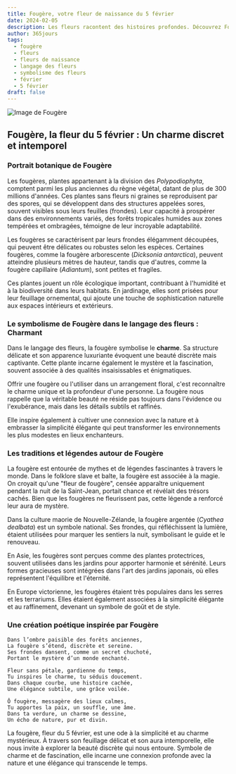 ```yaml
---
title: Fougère, votre fleur de naissance du 5 février
date: 2024-02-05
description: Les fleurs racontent des histoires profondes. Découvrez Fougère, votre fleur de naissance du 5 février, ses symboles et récits fascinants. Plongez dans sa signification et son langage unique dans l'art floral.
author: 365jours
tags:
  - fougère
  - fleurs
  - fleurs de naissance
  - langage des fleurs
  - symbolisme des fleurs
  - février
  - 5 février
draft: false
---
```



![Image de Fougère](https://cdn.pixabay.com/photo/2024/07/24/15/31/fern-8918660_640.jpg#center)


## Fougère, la fleur du 5 février : Un charme discret et intemporel

### Portrait botanique de Fougère

Les fougères, plantes appartenant à la division des _Polypodiophyta_, comptent parmi les plus anciennes du règne végétal, datant de plus de 300 millions d'années. Ces plantes sans fleurs ni graines se reproduisent par des spores, qui se développent dans des structures appelées sores, souvent visibles sous leurs feuilles (frondes). Leur capacité à prospérer dans des environnements variés, des forêts tropicales humides aux zones tempérées et ombragées, témoigne de leur incroyable adaptabilité.

Les fougères se caractérisent par leurs frondes élégamment découpées, qui peuvent être délicates ou robustes selon les espèces. Certaines fougères, comme la fougère arborescente (_Dicksonia antarctica_), peuvent atteindre plusieurs mètres de hauteur, tandis que d'autres, comme la fougère capillaire (_Adiantum_), sont petites et fragiles.

Ces plantes jouent un rôle écologique important, contribuant à l'humidité et à la biodiversité dans leurs habitats. En jardinage, elles sont prisées pour leur feuillage ornemental, qui ajoute une touche de sophistication naturelle aux espaces intérieurs et extérieurs.

### Le symbolisme de Fougère dans le langage des fleurs : Charmant

Dans le langage des fleurs, la fougère symbolise le **charme**. Sa structure délicate et son apparence luxuriante évoquent une beauté discrète mais captivante. Cette plante incarne également le mystère et la fascination, souvent associée à des qualités insaisissables et énigmatiques.

Offrir une fougère ou l'utiliser dans un arrangement floral, c'est reconnaître le charme unique et la profondeur d'une personne. La fougère nous rappelle que la véritable beauté ne réside pas toujours dans l'évidence ou l'exubérance, mais dans les détails subtils et raffinés.

Elle inspire également à cultiver une connexion avec la nature et à embrasser la simplicité élégante qui peut transformer les environnements les plus modestes en lieux enchanteurs.

### Les traditions et légendes autour de Fougère

La fougère est entourée de mythes et de légendes fascinantes à travers le monde. Dans le folklore slave et balte, la fougère est associée à la magie. On croyait qu'une "fleur de fougère", censée apparaître uniquement pendant la nuit de la Saint-Jean, portait chance et révélait des trésors cachés. Bien que les fougères ne fleurissent pas, cette légende a renforcé leur aura de mystère.

Dans la culture maorie de Nouvelle-Zélande, la fougère argentée (_Cyathea dealbata_) est un symbole national. Ses frondes, qui réfléchissent la lumière, étaient utilisées pour marquer les sentiers la nuit, symbolisant le guide et le renouveau.

En Asie, les fougères sont perçues comme des plantes protectrices, souvent utilisées dans les jardins pour apporter harmonie et sérénité. Leurs formes gracieuses sont intégrées dans l'art des jardins japonais, où elles représentent l'équilibre et l'éternité.

En Europe victorienne, les fougères étaient très populaires dans les serres et les terrariums. Elles étaient également associées à la simplicité élégante et au raffinement, devenant un symbole de goût et de style.

### Une création poétique inspirée par Fougère

```
Dans l’ombre paisible des forêts anciennes,  
La fougère s’étend, discrète et sereine.  
Ses frondes dansent, comme un secret chuchoté,  
Portant le mystère d’un monde enchanté.  

Fleur sans pétale, gardienne du temps,  
Tu inspires le charme, tu séduis doucement.  
Dans chaque courbe, une histoire cachée,  
Une élégance subtile, une grâce voilée.  

Ô fougère, messagère des lieux calmes,  
Tu apportes la paix, un souffle, une âme.  
Dans ta verdure, un charme se dessine,  
Un écho de nature, pur et divin.  
```

La fougère, fleur du 5 février, est une ode à la simplicité et au charme mystérieux. À travers son feuillage délicat et son aura intemporelle, elle nous invite à explorer la beauté discrète qui nous entoure. Symbole de charme et de fascination, elle incarne une connexion profonde avec la nature et une élégance qui transcende le temps.